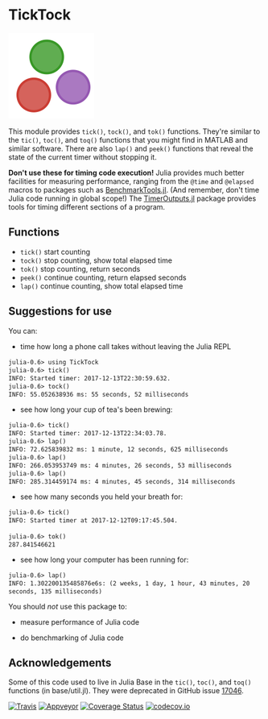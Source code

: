 # TickTock

![tick tock](images/ticktock.gif)

This module provides `tick()`, `tock()`, and `tok()` functions. They're similar to the `tic()`, `toc()`, and `toq()` functions that you might find in MATLAB and similar software. There are also `lap()` and `peek()` functions that reveal the state of the current timer without stopping it.

**Don't use these for timing code execution!** Julia provides much better facilities for measuring performance, ranging from the `@time` and `@elapsed` macros to packages such as [BenchmarkTools.jl](https://github.com/JuliaCI/BenchmarkTools.jl). (And remember, don't time Julia code running in global scope!) The [TimerOutputs.jl](https://github.com/KristofferC/TimerOutputs.jl) package provides tools for timing different sections of a program.

## Functions

- `tick()` start counting
- `tock()` stop counting, show total elapsed time
- `tok()`  stop counting, return seconds
- `peek()` continue counting, return elapsed seconds
- `lap()`  continue counting, show total elapsed time

## Suggestions for use

You can:

- time how long a phone call takes without leaving the Julia REPL

```
julia-0.6> using TickTock
julia-0.6> tick()
INFO: Started timer: 2017-12-13T22:30:59.632.
julia-0.6> tock()
INFO: 55.052638936 ms: 55 seconds, 52 milliseconds
```

- see how long your cup of tea's been brewing:

```
julia-0.6> tick()
INFO: Started timer: 2017-12-13T22:34:03.78.
julia-0.6> lap()
INFO: 72.625839832 ms: 1 minute, 12 seconds, 625 milliseconds
julia-0.6> lap()
INFO: 266.053953749 ms: 4 minutes, 26 seconds, 53 milliseconds
julia-0.6> lap()
INFO: 285.314459174 ms: 4 minutes, 45 seconds, 314 milliseconds
```

- see how many seconds you held your breath for:

```
julia-0.6> tick()
INFO: Started timer at 2017-12-12T09:17:45.504.

julia-0.6> tok()
287.841546621
```

- see how long your computer has been running for:

```
julia-0.6> lap()
INFO: 1.302200135485876e6s: (2 weeks, 1 day, 1 hour, 43 minutes, 20 seconds, 135 milliseconds)
```

You should *not* use this package to:

- measure performance of Julia code

- do benchmarking of Julia code

## Acknowledgements

Some of this code used to live in Julia Base in the `tic()`, `toc()`, and `toq()` functions
(in base/util.jl). They were deprecated in GitHub issue [17046](https://github.com/JuliaLang/julia/issues/17046).

[![Travis](https://travis-ci.org/cormullion/TickTock.jl.svg?branch=master)](https://travis-ci.org/cormullion/TickTock.jl) [![Appveyor](https://ci.appveyor.com/api/projects/status/j4w1iwued4ojsfm6/branch/master?svg=true)](https://ci.appveyor.com/project/cormullion/ticktock-jl/branch/master) [![Coverage Status](https://coveralls.io/repos/github/cormullion/TickTock.jl/badge.svg?branch=master)](https://coveralls.io/github/cormullion/TickTock.jl?branch=master) [![codecov.io](http://codecov.io/github/cormullion/TickTock.jl/coverage.svg?branch=master)](http://codecov.io/github/cormullion/TickTock.jl?branch=master)
